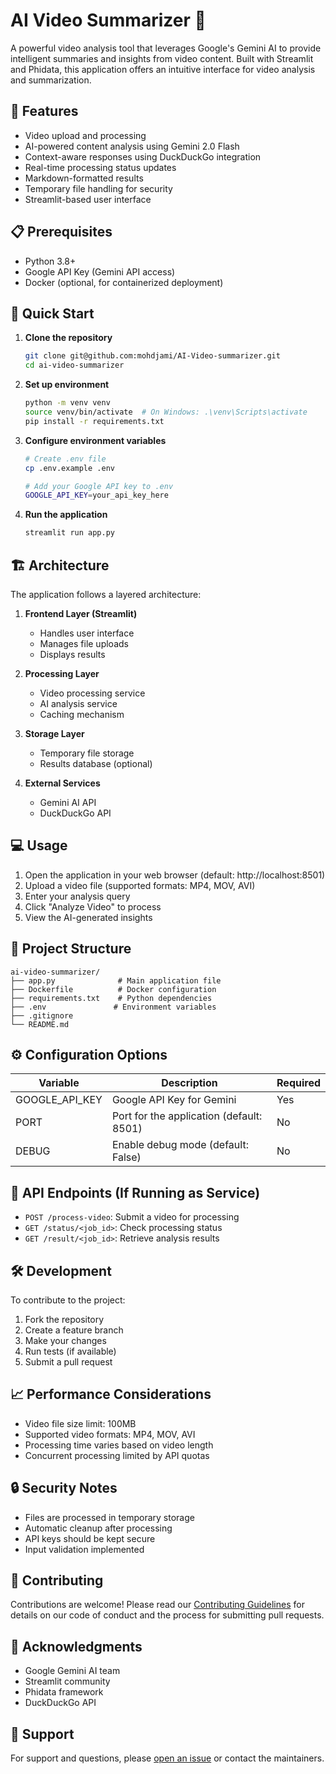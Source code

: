# AI Video Summarizer 🎥

A powerful video analysis tool that leverages Google's Gemini AI to provide intelligent summaries and insights from video content. Built with Streamlit and Phidata, this application offers an intuitive interface for video analysis and summarization.

## 🌟 Features

- Video upload and processing
- AI-powered content analysis using Gemini 2.0 Flash
- Context-aware responses using DuckDuckGo integration
- Real-time processing status updates
- Markdown-formatted results
- Temporary file handling for security
- Streamlit-based user interface

## 📋 Prerequisites

- Python 3.8+
- Google API Key (Gemini API access)
- Docker (optional, for containerized deployment)

## 🚀 Quick Start

1. **Clone the repository**
   ```bash
   git clone git@github.com:mohdjami/AI-Video-summarizer.git
   cd ai-video-summarizer
   ```

2. **Set up environment**
   ```bash
   python -m venv venv
   source venv/bin/activate  # On Windows: .\venv\Scripts\activate
   pip install -r requirements.txt
   ```

3. **Configure environment variables**
   ```bash
   # Create .env file
   cp .env.example .env
   
   # Add your Google API key to .env
   GOOGLE_API_KEY=your_api_key_here
   ```

4. **Run the application**
   ```bash
   streamlit run app.py
   ```

## 🏗️ Architecture

The application follows a layered architecture:

1. **Frontend Layer (Streamlit)**
   - Handles user interface
   - Manages file uploads
   - Displays results

2. **Processing Layer**
   - Video processing service
   - AI analysis service
   - Caching mechanism

3. **Storage Layer**
   - Temporary file storage
   - Results database (optional)

4. **External Services**
   - Gemini AI API
   - DuckDuckGo API

## 💻 Usage

1. Open the application in your web browser (default: http://localhost:8501)
2. Upload a video file (supported formats: MP4, MOV, AVI)
3. Enter your analysis query
4. Click "Analyze Video" to process
5. View the AI-generated insights

## 📁 Project Structure

```
ai-video-summarizer/
├── app.py              # Main application file
├── Dockerfile          # Docker configuration
├── requirements.txt    # Python dependencies
├── .env               # Environment variables
├── .gitignore
└── README.md
```

## ⚙️ Configuration Options

| Variable | Description | Required |
|----------|-------------|----------|
| GOOGLE_API_KEY | Google API Key for Gemini | Yes |
| PORT | Port for the application (default: 8501) | No |
| DEBUG | Enable debug mode (default: False) | No |

## 🔄 API Endpoints (If Running as Service)

- `POST /process-video`: Submit a video for processing
- `GET /status/<job_id>`: Check processing status
- `GET /result/<job_id>`: Retrieve analysis results

## 🛠️ Development

To contribute to the project:

1. Fork the repository
2. Create a feature branch
3. Make your changes
4. Run tests (if available)
5. Submit a pull request

## 📈 Performance Considerations

- Video file size limit: 100MB
- Supported video formats: MP4, MOV, AVI
- Processing time varies based on video length
- Concurrent processing limited by API quotas

## 🔒 Security Notes

- Files are processed in temporary storage
- Automatic cleanup after processing
- API keys should be kept secure
- Input validation implemented

## 🤝 Contributing

Contributions are welcome! Please read our [Contributing Guidelines](CONTRIBUTING.md) for details on our code of conduct and the process for submitting pull requests.

## 🙏 Acknowledgments

- Google Gemini AI team
- Streamlit community
- Phidata framework
- DuckDuckGo API

## 📧 Support

For support and questions, please [open an issue](issues/new) or contact the maintainers.
